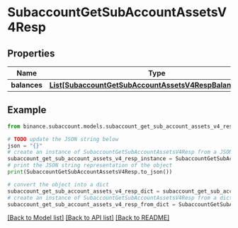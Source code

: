 # SubaccountGetSubAccountAssetsV4Resp


## Properties

Name | Type | Description | Notes
------------ | ------------- | ------------- | -------------
**balances** | [**List[SubaccountGetSubAccountAssetsV4RespBalancesInner]**](SubaccountGetSubAccountAssetsV4RespBalancesInner.md) |  | [optional] 

## Example

```python
from binance.subaccount.models.subaccount_get_sub_account_assets_v4_resp import SubaccountGetSubAccountAssetsV4Resp

# TODO update the JSON string below
json = "{}"
# create an instance of SubaccountGetSubAccountAssetsV4Resp from a JSON string
subaccount_get_sub_account_assets_v4_resp_instance = SubaccountGetSubAccountAssetsV4Resp.from_json(json)
# print the JSON string representation of the object
print(SubaccountGetSubAccountAssetsV4Resp.to_json())

# convert the object into a dict
subaccount_get_sub_account_assets_v4_resp_dict = subaccount_get_sub_account_assets_v4_resp_instance.to_dict()
# create an instance of SubaccountGetSubAccountAssetsV4Resp from a dict
subaccount_get_sub_account_assets_v4_resp_from_dict = SubaccountGetSubAccountAssetsV4Resp.from_dict(subaccount_get_sub_account_assets_v4_resp_dict)
```
[[Back to Model list]](../README.md#documentation-for-models) [[Back to API list]](../README.md#documentation-for-api-endpoints) [[Back to README]](../README.md)


